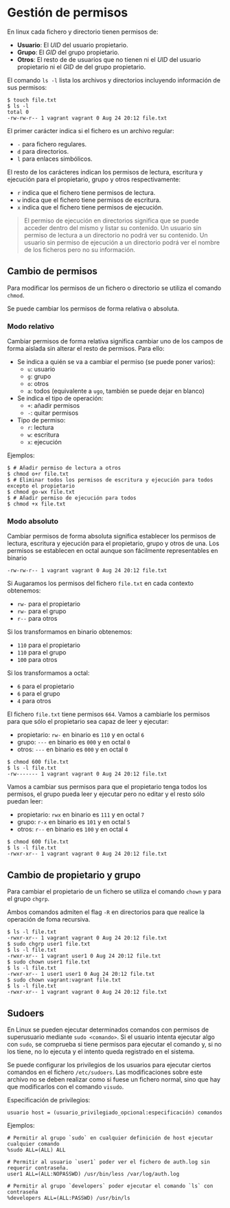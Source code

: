 # Gestión de permisos

En linux cada fichero y directorio tienen permisos de:

- **Usuario**: El _UID_ del usuario propietario.
- **Grupo**: El _GID_ del grupo propietario.
- **Otros**: El resto de de usuarios que no tienen ni el _UID_ del usuario propietario ni el _GID_ de del grupo propietario.

El comando `ls -l` lista los archivos y directorios incluyendo información de sus permisos:

```
$ touch file.txt
$ ls -l
total 0
-rw-rw-r-- 1 vagrant vagrant 0 Aug 24 20:12 file.txt
```

El primer carácter indica si el fichero es un archivo regular:
- `-` para fichero regulares.
- `d` para directorios.
- `l` para enlaces simbólicos.

El resto de los carácteres indican los permisos de lectura, escritura y ejecución para el propietario, grupo y otros respectivamente:

- `r` indica que el fichero tiene permisos de lectura.
- `w` indica que el fichero tiene permisos de escritura.
- `x` indica que el fichero tiene permisos de ejecución.

> El permiso de ejecución en directorios significa que se puede acceder dentro del mismo y listar su contenido. Un usuario sin permiso de lectura a un directorio no podrá ver su contenido. Un usuario sin permiso de ejecución a un directorio podrá ver el nombre de los ficheros pero no su información.

## Cambio de permisos

Para modificar los permisos de un fichero o directorio se utiliza el comando `chmod`.

Se puede cambiar los permisos de forma relativa o absoluta.

### Modo relativo

Cambiar permisos de forma relativa significa cambiar uno de los campos de forma aislada sin alterar el resto de permisos. Para ello:

- Se indica a quién se va a cambiar el permiso (se puede poner varios):
  - `u`: usuario
  - `g`: grupo
  - `o`: otros
  - `a`: todos (equivalente a `ugo`, también se puede dejar en blanco)
- Se indica el tipo de operación:
  - `+`: añadir permisos
  - `-`: quitar permisos
- Tipo de permiso:
  - `r`: lectura
  - `w`: escritura
  - `x`: ejecución

Ejemplos:

```shell
$ # Añadir permiso de lectura a otros
$ chmod o+r file.txt
$ # Eliminar todos los permisos de escritura y ejecución para todos excepto el propietario
$ chmod go-wx file.txt
$ # Añadir permiso de ejecución para todos
$ chmod +x file.txt
```

### Modo absoluto

Cambiar permisos de forma absoluta significa establecer los permisos de lectura, escritura y ejecución para el propietario, grupo y otros de una. Los permisos se establecen en octal aunque son fácilmente representables en binario

```
-rw-rw-r-- 1 vagrant vagrant 0 Aug 24 20:12 file.txt
```

Si Augaramos los permisos del fichero `file.txt` en cada contexto obtenemos:

- `rw-` para el propietario
- `rw-` para el grupo
- `r--` para otros

Si los transformamos en binario obtenemos:

- `110` para el propietario
- `110` para el grupo
- `100` para otros

Si los transformamos a octal:

- `6` para el propietario
- `6` para el grupo
- `4` para otros

El fichero `file.txt` tiene permisos `664`. Vamos a cambiarle los permisos para que sólo el propietario sea capaz de leer y ejecutar:

- propietario: `rw-` en binario es `110` y en octal `6`
- grupo: `---` en binario es `000` y en octal `0`
- otros: `---` en binario es `000` y en octal `0`

```shell
$ chmod 600 file.txt
$ ls -l file.txt
-rw------- 1 vagrant vagrant 0 Aug 24 20:12 file.txt
```

Vamos a cambiar sus permisos para que el propietario tenga todos los permisos, el grupo pueda leer y ejecutar pero no editar y el resto sólo puedan leer:

- propietario: `rwx` en binario es `111` y en octal `7`
- grupo: `r-x` en binario es `101` y en octal `5`
- otros: `r--` en binario es `100` y en octal `4`

```shell
$ chmod 600 file.txt
$ ls -l file.txt
-rwxr-xr-- 1 vagrant vagrant 0 Aug 24 20:12 file.txt
```

## Cambio de propietario y grupo

Para cambiar el propietario de un fichero se utiliza el comando `chown` y para el grupo `chgrp`.

Ambos comandos admiten el flag `-R` en directorios para que realice la operación de foma recursiva.

```shell
$ ls -l file.txt
-rwxr-xr-- 1 vagrant vagrant 0 Aug 24 20:12 file.txt
$ sudo chgrp user1 file.txt
$ ls -l file.txt
-rwxr-xr-- 1 vagrant user1 0 Aug 24 20:12 file.txt
$ sudo chown user1 file.txt
$ ls -l file.txt
-rwxr-xr-- 1 user1 user1 0 Aug 24 20:12 file.txt
$ sudo chown vagrant:vagrant file.txt
$ ls -l file.txt
-rwxr-xr-- 1 vagrant vagrant 0 Aug 24 20:12 file.txt
```

## Sudoers

En Linux se pueden ejecutar determinados comandos con permisos de superusuario mediante `sudo <comando>`. Si el usuario intenta ejecutar algo con `sudo`, se comprueba si tiene permisos para ejecutar el comando y, si no los tiene, no lo ejecuta y el intento queda registrado en el sistema.

Se puede configurar los privilegios de los usuarios para ejecutar ciertos comandos en el fichero `/etc/sudoers`. Las modificaciones sobre este archivo no se deben realizar como si fuese un fichero normal, sino que hay que modificarlos con el comando `visudo`.

Especificación de privilegios:

```
usuario host = (usuario_privilegiado_opcional:especificación) comandos
```

Ejemplos:

```
# Permitir al grupo `sudo` en cualquier definición de host ejecutar cualquier comando
%sudo ALL=(ALL) ALL

# Permitir al usuario `user1` poder ver el fichero de auth.log sin requerir contraseña.
user1 ALL=(ALL:NOPASSWD) /usr/bin/less /var/log/auth.log

# Permitir al grupo `developers` poder ejecutar el comando `ls` con contraseña
%developers ALL=(ALL:PASSWD) /usr/bin/ls
```
